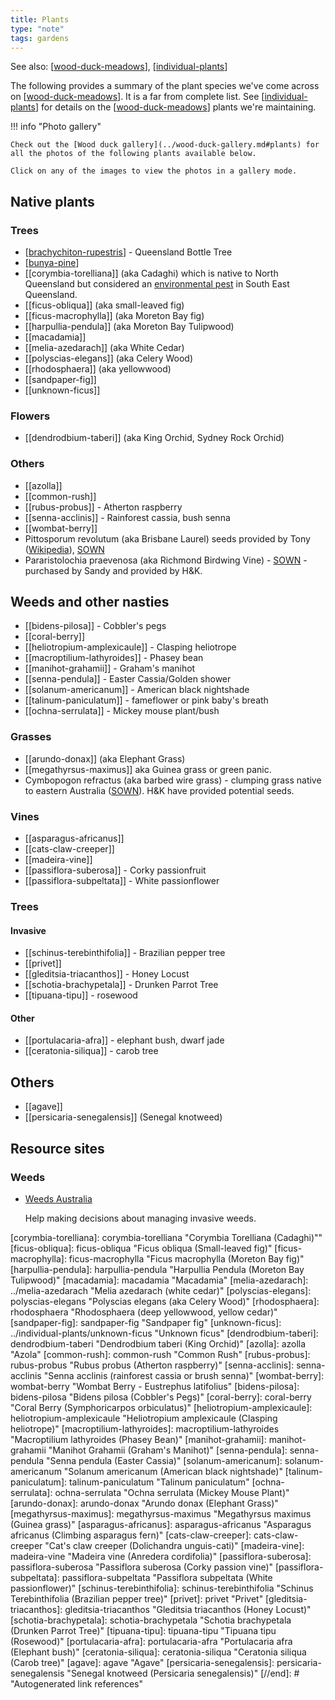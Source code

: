 ```yaml
---
title: Plants
type: "note"
tags: gardens
---
```


See also: [[wood-duck-meadows]], [[individual-plants]]

The following provides a summary of the plant species we've come across on [[wood-duck-meadows]]. It is a far from complete list. See [[individual-plants]] for details on the [[wood-duck-meadows]] plants we're maintaining.

!!! info "Photo gallery"

    Check out the [Wood duck gallery](../wood-duck-gallery.md#plants) for all the photos of the following plants available below.

    Click on any of the images to view the photos in a gallery mode.

## Native plants

### Trees

- [[brachychiton-rupestris]] - Queensland Bottle Tree
- [[bunya-pine]]
- [[corymbia-torelliana]] (aka Cadaghi) which is native to North Queensland but considered an [environmental pest](https://weeds.brisbane.qld.gov.au/weeds/cadaghi) in South East Queensland.
- [[ficus-obliqua]] (aka small-leaved fig)
- [[ficus-macrophylla]] (aka Moreton Bay fig)
- [[harpullia-pendula]] (aka Moreton Bay Tulipwood)
- [[macadamia]]
- [[melia-azedarach]] (aka White Cedar)
- [[polyscias-elegans]] (aka Celery Wood)
- [[rhodosphaera]] (aka yellowwood)
- [[sandpaper-fig]]
- [[unknown-ficus]]

### Flowers

- [[dendrodbium-taberi]] (aka King Orchid, Sydney Rock Orchid)

### Others

- [[azolla]]
- [[common-rush]] 
- [[rubus-probus]] - Atherton raspberry
- [[senna-acclinis]] - Rainforest cassia, bush senna
- [[wombat-berry]]
- Pittosporum revolutum (aka Brisbane Laurel) seeds provided by Tony ([Wikipedia](https://en.wikipedia.org/wiki/Pittosporum_revolutum)), [SOWN](http://sown.com.au/pittosporum-revolutum-pittosporaceae-brisbane-laurel)
- Pararistolochia praevenosa (aka Richmond Birdwing Vine) - [SOWN](https://sown.com.au/pararistolochia-praevenosa-aristolochiaceae-richmond-birdwing-vine-2/) - purchased by Sandy and provided by H&K.

## Weeds and other nasties

- [[bidens-pilosa]] - Cobbler's pegs
- [[coral-berry]]
- [[heliotropium-amplexicaule]] - Clasping heliotrope
- [[macroptilium-lathyroides]] - Phasey bean
- [[manihot-grahamii]] - Graham's manihot
- [[senna-pendula]] - Easter Cassia/Golden shower
- [[solanum-americanum]] - American black nightshade
- [[talinum-paniculatum]] - fameflower or pink baby's breath
- [[ochna-serrulata]] - Mickey mouse plant/bush

### Grasses

- [[arundo-donax]] (aka Elephant Grass)
- [[megathyrsus-maximus]] aka Guinea grass or green panic.
- Cymbopogon refractus (aka barbed wire grass) - clumping grass native to eastern Australia ([SOWN](https://sown.com.au/cymbopogon-refractus-poaceae-barbed-wire-grass/)). H&K have provided potential seeds.

### Vines

- [[asparagus-africanus]]
- [[cats-claw-creeper]]
- [[madeira-vine]]
- [[passiflora-suberosa]] - Corky passionfruit
- [[passiflora-subpeltata]] - White passionflower

### Trees

#### Invasive

- [[schinus-terebinthifolia]] - Brazilian pepper tree
- [[privet]]
- [[gleditsia-triacanthos]] - Honey Locust
- [[schotia-brachypetala]] - Drunken Parrot Tree
- [[tipuana-tipu]] - rosewood

#### Other

- [[portulacaria-afra]] - elephant bush, dwarf jade
- [[ceratonia-siliqua]] - carob tree

## Others

- [[agave]]
- [[persicaria-senegalensis]] (Senegal knotweed)

## Resource sites

### Weeds

- [Weeds Australia](https://weeds.org.au/)

    Help making decisions about managing invasive weeds.

[//begin]: # "Autogenerated link references for markdown compatibility"
[wood-duck-meadows]: ../wood-duck-meadows "Wood duck meadows"
[individual-plants]: ../individual-plants/individual-plants "Individual plants"
[brachychiton-rupestris]: brachychiton-rupestris "Brachychiton rupestris (Queensland Bottle Tree)"
[bunya-pine]: bunya-pine "Bunya Pine"
[corymbia-torelliana]: corymbia-torelliana "Corymbia Torelliana (Cadaghi)""
[ficus-obliqua]: ficus-obliqua "Ficus obliqua (Small-leaved fig)"
[ficus-macrophylla]: ficus-macrophylla "Ficus macrophylla (Moreton Bay fig)"
[harpullia-pendula]: harpullia-pendula "Harpullia Pendula (Moreton Bay Tulipwood)"
[macadamia]: macadamia "Macadamia"
[melia-azedarach]: ../melia-azedarach "Melia azedarach (white cedar)"
[polyscias-elegans]: polyscias-elegans "Polyscias elegans (aka Celery Wood)"
[rhodosphaera]: rhodosphaera "Rhodosphaera (deep yellowwood, yellow cedar)"
[sandpaper-fig]: sandpaper-fig "Sandpaper fig"
[unknown-ficus]: ../individual-plants/unknown-ficus "Unknown ficus"
[dendrodbium-taberi]: dendrodbium-taberi "Dendrodbium taberi (King Orchid)"
[azolla]: azolla "Azola"
[common-rush]: common-rush "Common Rush"
[rubus-probus]: rubus-probus "Rubus probus (Atherton raspberry)"
[senna-acclinis]: senna-acclinis "Senna acclinis (rainforest cassia or brush senna)"
[wombat-berry]: wombat-berry "Wombat Berry - Eustrephus latifolius"
[bidens-pilosa]: bidens-pilosa "Bidens pilosa (Cobbler's Pegs)"
[coral-berry]: coral-berry "Coral Berry (Symphoricarpos orbiculatus)"
[heliotropium-amplexicaule]: heliotropium-amplexicaule "Heliotropium amplexicaule (Clasping heliotrope)"
[macroptilium-lathyroides]: macroptilium-lathyroides "Macroptilium lathyroides (Phasey Bean)"
[manihot-grahamii]: manihot-grahamii "Manihot Grahamii (Graham's Manihot)"
[senna-pendula]: senna-pendula "Senna pendula (Easter Cassia)"
[solanum-americanum]: solanum-americanum "Solanum americanum (American black nightshade)"
[talinum-paniculatum]: talinum-paniculatum "Talinum paniculatum"
[ochna-serrulata]: ochna-serrulata "Ochna serrulata (Mickey Mouse Plant)"
[arundo-donax]: arundo-donax "Arundo donax (Elephant Grass)"
[megathyrsus-maximus]: megathyrsus-maximus "Megathyrsus maximus (Guinea grass)"
[asparagus-africanus]: asparagus-africanus "Asparagus africanus (Climbing asparagus fern)"
[cats-claw-creeper]: cats-claw-creeper "Cat's claw creeper (Dolichandra unguis-cati)"
[madeira-vine]: madeira-vine "Madeira vine (Anredera cordifolia)"
[passiflora-suberosa]: passiflora-suberosa "Passiflora suberosa (Corky passion vine)"
[passiflora-subpeltata]: passiflora-subpeltata "Passiflora subpeltata (White passionflower)"
[schinus-terebinthifolia]: schinus-terebinthifolia "Schinus Terebinthifolia (Brazilian pepper tree)"
[privet]: privet "Privet"
[gleditsia-triacanthos]: gleditsia-triacanthos "Gleditsia triacanthos (Honey Locust)"
[schotia-brachypetala]: schotia-brachypetala "Schotia brachypetala (Drunken Parrot Tree)"
[tipuana-tipu]: tipuana-tipu "Tipuana tipu (Rosewood)"
[portulacaria-afra]: portulacaria-afra "Portulacaria afra (Elephant bush)"
[ceratonia-siliqua]: ceratonia-siliqua "Ceratonia siliqua (Carob tree)"
[agave]: agave "Agave"
[persicaria-senegalensis]: persicaria-senegalensis "Senegal knotweed (Persicaria senegalensis)"
[//end]: # "Autogenerated link references"